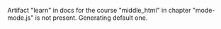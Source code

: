 Artifact "learn" in docs for the course "middle_html" in chapter "mode-mode.js" is not present. Generating default one.
